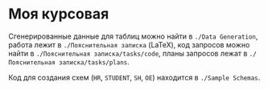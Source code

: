 # Моя курсовая

Сгенерированные данные для таблиц можно найти в `./Data Generation`, работа лежит в `./Пояснительная записка` (LaTeX), код запросов можно найти в `./Пояснительная записка/tasks/code`, планы запросов лежат в `./Пояснительная записка/tasks/plans`.

Код для создания схем (`HR`, `STUDENT`, `SH`, `OE`) находится в `./Sample Schemas`.
